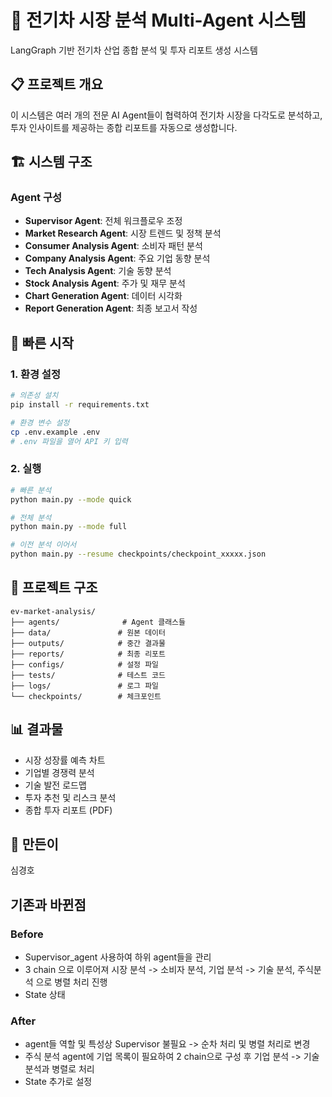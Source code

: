 # 🚗 전기차 시장 분석 Multi-Agent 시스템

LangGraph 기반 전기차 산업 종합 분석 및 투자 리포트 생성 시스템

## 📋 프로젝트 개요

이 시스템은 여러 개의 전문 AI Agent들이 협력하여 전기차 시장을 다각도로 분석하고, 
투자 인사이트를 제공하는 종합 리포트를 자동으로 생성합니다.

## 🏗️ 시스템 구조

### Agent 구성
- **Supervisor Agent**: 전체 워크플로우 조정
- **Market Research Agent**: 시장 트렌드 및 정책 분석
- **Consumer Analysis Agent**: 소비자 패턴 분석
- **Company Analysis Agent**: 주요 기업 동향 분석
- **Tech Analysis Agent**: 기술 동향 분석
- **Stock Analysis Agent**: 주가 및 재무 분석
- **Chart Generation Agent**: 데이터 시각화
- **Report Generation Agent**: 최종 보고서 작성

## 🚀 빠른 시작

### 1. 환경 설정
```bash
# 의존성 설치
pip install -r requirements.txt

# 환경 변수 설정
cp .env.example .env
# .env 파일을 열어 API 키 입력
```

### 2. 실행
```bash
# 빠른 분석
python main.py --mode quick

# 전체 분석
python main.py --mode full

# 이전 분석 이어서
python main.py --resume checkpoints/checkpoint_xxxxx.json
```

## 📁 프로젝트 구조
```
ev-market-analysis/
├── agents/              # Agent 클래스들
├── data/               # 원본 데이터
├── outputs/            # 중간 결과물
├── reports/            # 최종 리포트
├── configs/            # 설정 파일
├── tests/              # 테스트 코드
├── logs/               # 로그 파일
└── checkpoints/        # 체크포인트
```

## 📊 결과물
- 시장 성장률 예측 차트
- 기업별 경쟁력 분석
- 기술 발전 로드맵
- 투자 추천 및 리스크 분석
- 종합 투자 리포트 (PDF)

## 👥 만든이
심경호

## 기존과 바뀐점

### Before
- Supervisor_agent 사용하여 하위 agent들을 관리
- 3 chain 으로 이루어져 시장 분석 -> 소비자 분석, 기업 분석 -> 기술 분석, 주식분석
  으로 병렬 처리 진행
- State 상태

### After
- agent들 역할 및 특성상 Supervisor 불필요 -> 순차 처리 및 병렬 처리로 변경
- 주식 분석 agent에 기업 목록이 필요하여 2 chain으로 구성 후
  기업 분석 -> 기술 분석과 병렬로 처리
- State 추가로 설정